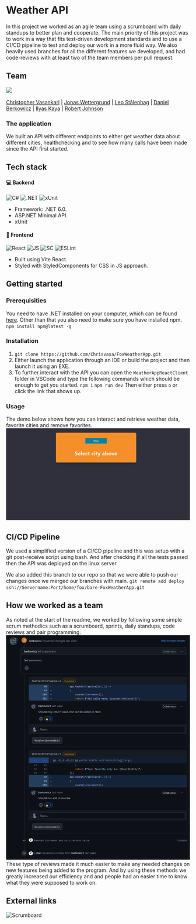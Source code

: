 # Weather API

In this project we worked as an agile team using a scrumboard with daily standups to better plan and cooperate. 
The main priority of this project was to work in a way that fits test-driven development standards and to use a CI/CD pipeline to test and deploy our work in a more fluid way.
We also heavily used branches for all the different features we developed, and had code-reviews with at least two of the team members per pull request.

## Team

<a href = "https://github.com/Chrisvasa/FoxWeatherApp/graphs/contributors">
  <img src = "https://contrib.rocks/image?repo=Chrisvasa/FoxWeatherApp"/>
</a>

[Christopher Vasankari](https://www.github.com/Chrisvasa)    |     [Jonas Wettergrund](https://www.github.com/Wettergrund)    |     [Leo Stålenhag](https://www.github.com/L-stal)    |     [Daniel Berkowicz](https://www.github.com/Berkowicz)    |          [Ilyas Kaya](https://www.github.com/AkiVonAkira)     |     [Robert Johnson](https://www.github.com/Rohnson95)

<h3>The application</h3>

We built an API with different endpoints to either get weather data about different cities, healthchecking and to see how many calls have been made since the API first started.

<h2>Tech stack</h2>
<h4>💻 Backend</h4>

![C#](https://img.shields.io/badge/C%23-239120?style=for-the-badge&logo=c-sharp&logoColor=white)
![.NET](https://img.shields.io/badge/ASP.NET-5C2D91?style=for-the-badge&logo=.net&logoColor=white)
![xUnit](https://img.shields.io/badge/xUnit-000000?style=for-the-badge)
- Framework: .NET 6.0.
- ASP.NET Minimal API.
- xUnit

<h4>🎨 Frontend</h4>

![React](https://img.shields.io/badge/React-20232A?style=for-the-badge&logo=react&logoColor=61DAFB)
![JS](https://img.shields.io/badge/JavaScript-F7DF1E?style=for-the-badge&logo=JavaScript&logoColor=white)
![SC](https://img.shields.io/badge/styled--components-DB7093?style=for-the-badge&logo=styled-components&logoColor=white)
![ESLint](https://img.shields.io/badge/eslint-3A33D1?style=for-the-badge&logo=eslint&logoColor=white)
- Built using Vite React.
- Styled with StyledComponents for CSS in JS approach.

## Getting started
### Prerequisities
You need to have .NET installed on your computer, which can be found [here](https://dotnet.microsoft.com/en-us/download "here").
Other than that you also need to make sure you have installed npm.
`npm install npm@latest -g`
### Installation
1. `git clone https://github.com/Chrisvasa/FoxWeatherApp.git`
2. Either launch the application through an IDE or build the project and then launch it using an EXE.
3. To further interact with the API you can open the `WeatherAppReactClient` folder in VSCode and type the following commands which should be enough to get you started.
`npm i`
`npm run dev`
Then either press `o` or click the link that shows up.
### Usage
The demo below shows how you can interact and retrieve weather data, favorite cities and remove favorites.
![PageDemo](README_Images/demopage.gif)

## CI/CD Pipeline
We used a simplified version of a CI/CD pipeline and this was setup with a git post-receive script using bash. And after checking if all the tests passed
then the API was deployed on the linux server.

We also added this branch to our repo so that we were able to push our changes once we merged our branches with main.
`git remote add deploy ssh://Servername:Port/home/fox/bare-FoxWeatherApp.git`

## How we worked as a team
As noted at the start of the readme, we worked by following some simple scrum methodics 
such as a scrumboard, sprints, daily standups, code reviews and pair programming.
![PullRequest](README_Images/image-2.png)
These type of reviews made it much easier to make any needed changes on new features being added to the program.
And by using these methods we greatly increased our efficiency and and people had an easier time
to know what they were supposed to work on.

## External links
![Scrumboard](https://trello.com/b/mc7PcAVI/ci-cd-team-fox)
